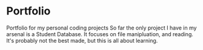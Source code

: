 # Portfolio
Portfolio for my personal coding projects
So far the only project I have in my arsenal is a Student Database.
It focuses on file manipluation, and reading.
It's probably not the best made, but this is all about learning.
